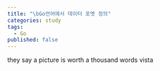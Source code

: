 ```yaml
---
title: "\bGo언어에서 데이터 포멧 정의"
categories: study
tags:
  - Go
published: false
---
```


they say a picture is worth a thousand words
vista
